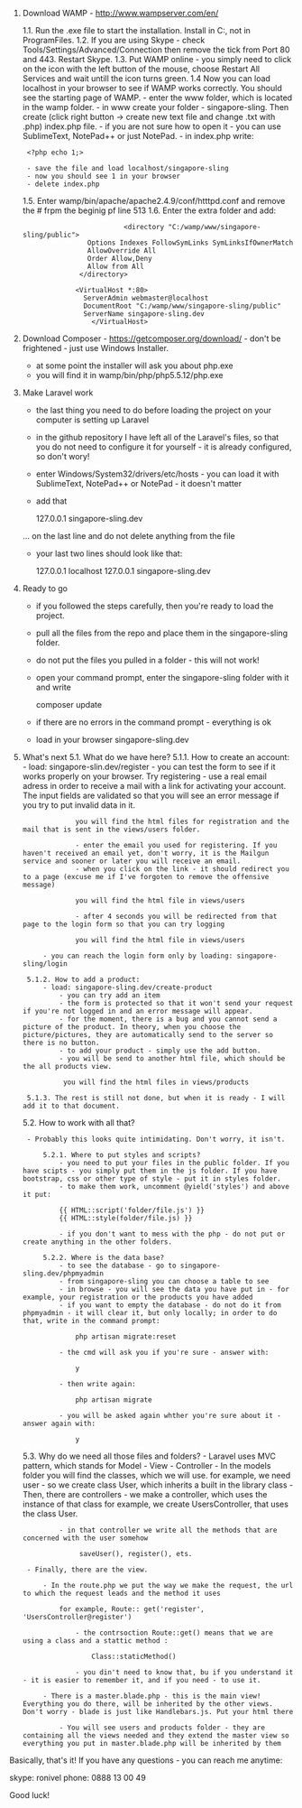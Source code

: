 1. Download WAMP - http://www.wampserver.com/en/

	1.1. Run the .exe file to start the installation. Install in C:, not in ProgramFiles.
	1.2. If you are using Skype - check Tools/Settings/Advanced/Connection then remove the tick from Port 80 and 443. Restart Skype.
	1.3. Put WAMP online - you simply need to click on the icon with the left button of the mouse, choose Restart All Services and wait untill the icon turns green.
	1.4 Now you can load localhost in your browser to see if WAMP works correctly. You should see the starting page of WAMP.
		- enter the www folder, which is located in the wamp folder. 
		- in www create your folder - singapore-sling. Then create (click right button -> create new text file and change .txt with .php) index.php file. 
		- if you are not sure how to open it - you can use SublimeText, NotePad++ or just NotePad. 
		- in index.php write:

		<?php echo 1;>

		- save the file and load localhost/singapore-sling
		- now you should see 1 in your browser
		- delete index.php
	1.5. Enter wamp/bin/apache/apache2.4.9/conf/htttpd.conf and remove the # frpm the beginig pf line 513
	1.6. Enter the extra folder and add:

								<directory "C:/wamp/www/singapore-sling/public">
					   Options Indexes FollowSymLinks SymLinksIfOwnerMatch
					   AllowOverride All
					   Order Allow,Deny
					   Allow from All
					 </directory>
					 
					<VirtualHost *:80>
					  ServerAdmin webmaster@localhost
					  DocumentRoot "C:/wamp/www/singapore-sling/public" 
					  ServerName singapore-sling.dev
						</VirtualHost>

2. Download Composer - https://getcomposer.org/download/ - don't be frightened - just use Windows Installer.
	- at some point the installer will ask you about php.exe
	- you will find it in wamp/bin/php/php5.5.12/php.exe

3. Make Laravel work
	- the last thing you need to do before loading the project on your computer is setting up Laravel
	- in the github repository I have left all of the Laravel's files, so that you do not need to configure it for yourself - it is already configured, so don't wory!
	- enter Windows/System32/drivers/etc/hosts - you can load it with SublimeText, NotePad++ or NotePad - it doesn't matter
	- add that 

		127.0.0.1       singapore-sling.dev

	... on the last line and do not delete anything from the file
	- your last two lines should look like that: 

		127.0.0.1       localhost
		127.0.0.1       singapore-sling.dev

4. Ready to go
	- if you followed the steps carefully, then you're ready to load the project.
	- pull all the files from the repo and place them in the singapore-sling folder. 
	- do not put the files you pulled in a folder - this will not work!
	- open your command prompt, enter the singapore-sling folder with it and write 

		composer update

	- if there are no errors in the command prompt - everything is ok
	- load in your browser singapore-sling.dev

5. What's next
	5.1. What do we have here?
		5.1.1. How to create an account:
			- load: singapore-slin.dev/register
					- you can test the form to see if it works properly on your browser. Try registering - use a real email adress in order to receive a mail with a link for activating your account. The input fields are validated so that you will see an error message if you try to put invalid data in it.

					you will find the html files for registration and the mail that is sent in the views/users folder. 

					- enter the email you used for registering. If you haven't received an email yet, don't worry, it is the Mailgun service and sooner or later you will receive an email. 
					- when you click on the link - it should redirect you to a page (excuse me if I've forgoten to remove the offensive message)

					you will find the html file in views/users

					- after 4 seconds you will be redirected from that page to the login form so that you can try logging

					you will find the html file in views/users

			- you can reach the login form only by loading: singapore-sling/login

		5.1.2. How to add a product:
			- load: singapore-sling.dev/create-product
				- you can try add an item
				- the form is protected so that it won't send your request if you're not logged in and an error message will appear.
				- for the moment, there is a bug and you cannot send a picture of the product. In theory, when you choose the picture/pictures, they are automatically send to the server so there is no button.
				- to add your product - simply use the add button.
				- you will be send to another html file, which should be the all products view.

				 you will find the html files in views/products

		5.1.3. The rest is still not done, but when it is ready - I will add it to that document.

	5.2. How to work with all that?

		- Probably this looks quite intimidating. Don't worry, it isn't.

			5.2.1. Where to put styles and scripts?
				- you need to put your files in the public folder. If you have scipts - you simply put them in the js folder. If you have bootstrap, css or other type of style - put it in styles folder.
				- to make them work, uncomment @yield('styles') and above it put: 

				{{ HTML::script('folder/file.js') }}
				{{ HTML::style(folder/file.js) }}

				- if you don't want to mess with the php - do not put or create anything in the other folders.

			5.2.2. Where is the data base?
				- to see the database - go to singapore-sling.dev/phpmyadmin
				- from singapore-sling you can choose a table to see
				- in browse - you will see the data you have put in - for example, your registration or the products you have added
				- if you want to empty the database - do not do it from phpmyadmin - it will clear it, but only locally; in order to do that, write in the command prompt:

					php artisan migrate:reset

				- the cmd will ask you if you're sure - answer with:

					y

				- then write again:

					php artisan migrate

				- you will be asked again whther you're sure about it - answer again with:

					y
	
	5.3. Why do we need all those files and folders?
		- Laravel uses MVC pattern, which stands for Model - View - Controller
		- In the models folder you will find the classes, which we will use.
				for example, we need user - so we create class User, which inherits a built in the library class
		- Then, there are controllers - we make a controller, which uses the instance of that class
				for example, we create UsersController, that uses the class User. 

				- in that controller we write all the methods that are concerned with the user somehow 

					 saveUser(), register(), ets.

		- Finally, there are the view. 

			- In the route.php we put the way we make the request, the url to which the request leads and the method it uses

				for example, Route:: get('register', 'UsersController@register')

					- the contrsoction Route::get() means that we are using a class and a stattic method :

						Class::staticMethod()

					- you din't need to know that, bu if you understand it - it is easier to remember it, and if you need - to use it.

			- There is a master.blade.php - this is the main view! Everything you do there, will be inherited by the other views. Don't worry - blade is just like Handlebars.js. Put your html there

				- You will see users and products folder - they are containing all the views needed and they extend the master view so everything you put in master.blade.php will be inherited by them


Basically, that's it! If you have any questions - you can reach me anytime:

skype: ronivel
phone: 0888 13 00 49

Good luck!











